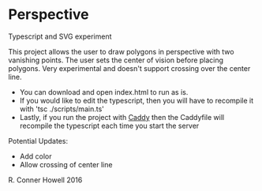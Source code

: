 # Perspective
Typescript and SVG experiment

This project allows the user to draw polygons in perspective with two vanishing points.
The user sets the center of vision before placing polygons.
Very experimental and doesn't support crossing over the center line.

- You can download and open index.html to run as is.
- If you would like to edit the typescript, then you will have to recompile it with 'tsc ./scripts/main.ts'
- Lastly, if you run the project with [Caddy](https://caddyserver.com "Caddy Server Website") then the Caddyfile will recompile the typescript each time you start the server

Potential Updates:
- Add color
- Allow crossing of center line


R. Conner Howell 2016
